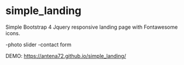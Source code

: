 # simple_landing
Simple Bootstrap 4 Jquery responsive landing page with Fontawesome icons.

-photo slider
-contact form

DEMO: https://antena72.github.io/simple_landing/

